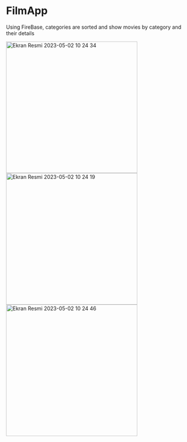 # FilmApp

Using FireBase, categories are sorted and show movies by category and their details

<img width="359" alt="Ekran Resmi 2023-05-02 10 24 34" src="https://user-images.githubusercontent.com/96181594/235608669-d388b981-3166-495e-957d-9a93e3a19013.png">
<img width="359" alt="Ekran Resmi 2023-05-02 10 24 19" src="https://user-images.githubusercontent.com/96181594/235608683-b1c759ba-1ed8-42f5-ad5b-2df0ff8e7089.png">
<img width="359" alt="Ekran Resmi 2023-05-02 10 24 46" src="https://user-images.githubusercontent.com/96181594/235608690-be5a02d2-c89f-4391-8a28-a3266e269260.png">
